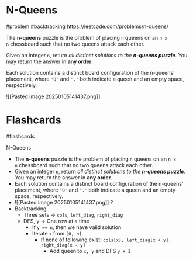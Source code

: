 # N-Queens
#problem #backtracking
https://leetcode.com/problems/n-queens/

The **n-queens** puzzle is the problem of placing `n` queens on an `n x n` chessboard such that no two queens attack each other.

Given an integer `n`, return _all distinct solutions to the **n-queens puzzle**_. You may return the answer in **any order**.

Each solution contains a distinct board configuration of the n-queens' placement, where `'Q'` and `'.'` both indicate a queen and an empty space, respectively.

![[Pasted image 20250105141437.png]]
# Flashcards
#flashcards

N-Queens
- The **n-queens** puzzle is the problem of placing `n` queens on an `n x n` chessboard such that no two queens attack each other.
- Given an integer `n`, return _all distinct solutions to the **n-queens puzzle**_. You may return the answer in **any order**.
- Each solution contains a distinct board configuration of the n-queens' placement, where `'Q'` and `'.'` both indicate a queen and an empty space, respectively.
- ![[Pasted image 20250105141437.png]]
?
- Backtracking
	- Three sets $\to$ `cols`, `left_diag`, `right_diag`
	- DFS, `y` $\to$ One row at a time
		- If `y == n`, then we have valid solution
		- Iterate `x` from `[0, n]`
			- If none of following exist: `cols[x], left_diag[x + y], right_diag[x - y]`
				- Add queen to `x, y` and DFS `y + 1`
<!--SR:!2025-01-09,3,250-->